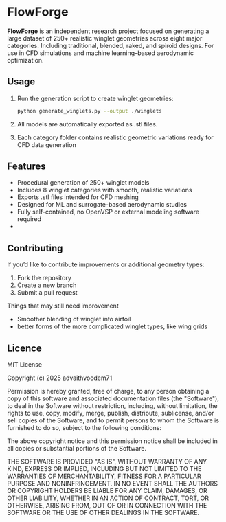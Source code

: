 # FlowForge

**FlowForge** is an independent research project focused on generating a large dataset of 250+ realistic winglet geometries across eight major categories. Including traditional, blended, raked, and spiroid designs. For use in CFD simulations and machine learning–based aerodynamic optimization.

## Usage
1. Run the generation script to create winglet geometries:
   ```bash
   python generate_winglets.py --output ./winglets
   
2. All models are automatically exported as .stl files.

3. Each category folder contains realistic geometric variations ready for CFD data generation

## Features

- Procedural generation of 250+ winglet models
- Includes 8 winglet categories with smooth, realistic variations
- Exports .stl files intended for CFD meshing
- Designed for ML and surrogate-based aerodynamic studies
- Fully self-contained, no OpenVSP or external modeling software required
- 
## Contributing

If you’d like to contribute improvements or additional geometry types:

1. Fork the repository
2. Create a new branch
3. Submit a pull request

Things that may still need improvement

- Smoother blending of winglet into airfoil
- better forms of the more complicated winglet types, like wing grids

## Licence

MIT License

Copyright (c) 2025 advaithvoodem71

Permission is hereby granted, free of charge, to any person obtaining a copy
of this software and associated documentation files (the "Software"), to deal
in the Software without restriction, including, without limitation, the rights
to use, copy, modify, merge, publish, distribute, sublicense, and/or sell
copies of the Software, and to permit persons to whom the Software is
furnished to do so, subject to the following conditions:

The above copyright notice and this permission notice shall be included in all
copies or substantial portions of the Software.

THE SOFTWARE IS PROVIDED "AS IS", WITHOUT WARRANTY OF ANY KIND, EXPRESS OR
IMPLIED, INCLUDING BUT NOT LIMITED TO THE WARRANTIES OF MERCHANTABILITY,
FITNESS FOR A PARTICULAR PURPOSE AND NONINFRINGEMENT. IN NO EVENT SHALL THE
AUTHORS OR COPYRIGHT HOLDERS BE LIABLE FOR ANY CLAIM, DAMAGES, OR OTHER
LIABILITY, WHETHER IN AN ACTION OF CONTRACT, TORT, OR OTHERWISE, ARISING FROM,
OUT OF OR IN CONNECTION WITH THE SOFTWARE OR THE USE OF OTHER DEALINGS IN THE
SOFTWARE.
